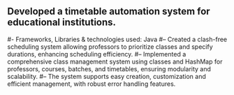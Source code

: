 ## Developed a timetable automation system for educational institutions.
#- Frameworks, Libraries & technologies used: Java
#– Created a clash-free scheduling system allowing professors to prioritize classes and specify durations, enhancing
scheduling efficiency.
#– Implemented a comprehensive class management system using classes and HashMap for professors, courses, batches,
and timetables, ensuring modularity and scalability.
#– The system supports easy creation, customization and efficient management, with robust error handling features.
